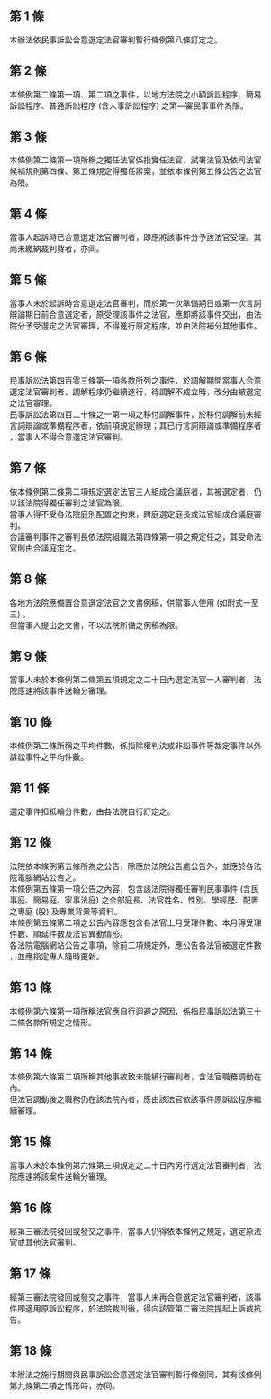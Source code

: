 第 1 條
-------
本辦法依民事訴訟合意選定法官審判暫行條例第八條訂定之。

第 2 條
-------
本條例第二條第一項、第二項之事件，以地方法院之小額訴訟程序、簡易  
訴訟程序、普通訴訟程序 (含人事訴訟程序) 之第一審民事事件為限。

第 3 條
-------
本條例第二條第一項所稱之獨任法官係指實任法官、試署法官及依司法官  
候補規則第四條、第五條規定得獨任辦案，並依本條例第五條公告之法官  
為限。

第 4 條
-------
當事人起訴時已合意選定法官審判者，即應將該事件分予該法官受理。其  
尚未繳納裁判費者，亦同。

第 5 條
-------
當事人未於起訴時合意選定法官審判，而於第一次準備期日或第一次言詞  
辯論期日前合意選定者，原受理該事件之法官，應即將該事件交出，由法  
院分予受選定之法官審理，不得進行原定程序，並由法院補分其他事件。

第 6 條
-------
民事訴訟法第四百零三條第一項各款所列之事件，於調解期間當事人合意  
選定法官審判者，調解程序仍繼續進行，待調解不成立時，改分由被選定  
之法官審理。  
民事訴訟法第四百二十條之一第一項之移付調解事件，於移付調解前未經  
言詞辯論或準備程序者，依前項規定辦理；其已行言詞辯論或準備程序者  
，當事人不得合意選定法官審判。

第 7 條
-------
依本條例第二條第二項規定選定法官三人組成合議庭者，其被選定者，仍  
以該法院得獨任審判之法官為限。  
當事人得不受各法院庭別配置之拘束，跨庭選定庭長或法官組成合議庭審  
判。  
合議審判事件之審判長依法院組織法第四條第一項之規定任之，其受命法  
官則由合議庭定之。

第 8 條
-------
各地方法院應備置合意選定法官之文書例稿，供當事人使用 (如附式一至  
三) 。  
但當事人提出之文書，不以法院所備之例稿為限。

第 9 條
-------
當事人未於本條例第二條第五項規定之二十日內選定法官一人審判者，法  
院應速將該事件送輪分審理。

第 10 條
--------
本條例第三條所稱之平均件數，係指除權判決或非訟事件等裁定事件以外  
訴訟事件之平均件數。

第 11 條
--------
選定事件扣抵輪分件數，由各法院自行訂定之。

第 12 條
--------
法院依本條例第五條所為之公告，除應於法院公告處公告外，並應於各法  
院電腦網站公告之。  
本條例第五條第一項公告之內容，包含該法院得獨任審判民事事件 (含民  
事庭、簡易庭、家事法庭) 之全部庭長、法官姓名、性別、學經歷、配置  
之專庭 (股) 及專業背景等資料。  
本條例第五條第二項之公告內容應包含各法官上月受理件數、本月得受理  
件數、順延件數及法官異動情形。  
各法院電腦網站公告之事項，除前二項規定外，應公告各法官被選定件數  
，並應指定專人隨時更新。

第 13 條
--------
本條例第六條第一項所稱法官應自行迴避之原因，係指民事訴訟法第三十  
二條各款所規定之情形。

第 14 條
--------
本條例第六條第二項所稱其他事故致未能續行審判者，含法官職務調動在  
內。  
但法官調動後之職務仍在該法院內者，應由該法官依該事件原訴訟程序繼  
續審理。

第 15 條
--------
當事人未於本條例第六條第三項規定之二十日內另行選定法官審判者，法  
院應速將該案件送輪分審理。

第 16 條
--------
經第三審法院發回或發交之事件，當事人仍得依本條例之規定，選定原法  
官或其他法官審判。

第 17 條
--------
經第三審法院發回或發交之事件，當事人未再合意選定法官審判者，該事  
件即適用原訴訟程序，於法院裁判後，得向該管第二審法院提起上訴或抗  
告。

第 18 條
--------
本辦法之施行期間與民事訴訟合意選定法官審判暫行條例同，其有該條例  
第九條第二項之情形時，亦同。

